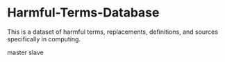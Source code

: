 # Harmful-Terms-Database
This is a dataset of harmful terms, replacements, definitions, and sources specifically in computing.


master
slave
